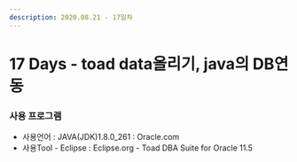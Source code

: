 ```yaml
---
description: 2020.08.21 - 17일차
---
```


# 17 Days - toad data올리기,  java의 DB연동

### 사용 프로그램

* 사용언어 : JAVA\(JDK\)1.8.0\_261 : Oracle.com
* 사용Tool  - Eclipse : Eclipse.org - Toad DBA Suite for Oracle 11.5

